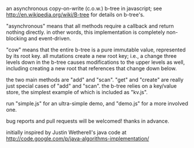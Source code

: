 an asynchronous copy-on-write (c.o.w.) b-tree in javascript; see
http://en.wikipedia.org/wiki/B-tree for details on b-tree's.

"asynchronous" means that all methods require a callback and return
nothing directly. in other words, this implementation is completely
non-blocking and event-driven.

"cow" means that the entire b-tree is a pure immutable value,
represented by its root key. all mutations create a new root key;
i.e., a change three levels down in the b-tree causes modifications to
the upper levels as well, including creating a new root that
references that change down below.

the two main methods are "add" and "scan". "get" and "create" are
really just special cases of "add" and "scan". the b-tree relies on a
key/value store, the simplest example of which is included as "kv.js".

run "simple.js" for an ultra-simple demo, and "demo.js" for a more
involved one. 

bug reports and pull requests will be welcomed! thanks in advance.

initially inspired by Justin Wetherell's java code at
http://code.google.com/p/java-algorithms-implementation/


